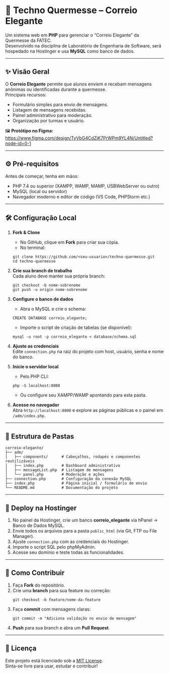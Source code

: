 # 🚀 Techno Quermesse – Correio Elegante

Um sistema web em **PHP** para gerenciar o “Correio Elegante” da Quermesse da FATEC.  
Desenvolvido na disciplina de Laboratório de Engenharia de Software, será hospedado na Hostinger e usa **MySQL** como banco de dados.

---

## ✨ Visão Geral

O **Correio Elegante** permite que alunos enviem e recebam mensagens anônimas ou identificadas durante a quermesse.  
Principais recursos:
- Formulário simples para envio de mensagens.
- Listagem de mensagens recebidas.
- Painel administrativo para moderação.
- Organização por turmas e usuário.

🖼️ **Protótipo no Figma:**  
https://www.figma.com/design/TyVbG4CdZjK7PrWPm9YL4N/Untitled?node-id=0-1

---

## ⚙️ Pré-requisitos

Antes de começar, tenha em mãos:
- PHP 7.4 ou superior (XAMPP, WAMP, MAMP, USBWebServer ou outro)
- MySQL (local ou servidor)
- Navegador moderno e editor de código (VS Code, PHPStorm etc.)

---

## 🛠️ Configuração Local

1. **Fork & Clone**  
   - No GitHub, clique em **Fork** para criar sua cópia.  
   - No terminal:
   ```
   git clone https://github.com/<seu-usuario>/techno-quermesse.git
   cd techno-quermesse
   ```

2. **Crie sua branch de trabalho**  
   Cada aluno deve manter sua própria branch:
   ```
   git checkout -b nome-sobrenome
   git push -u origin nome-sobrenome
   ```

3. **Configure o banco de dados**  
   - Abra o MySQL e crie o schema:
   ```
   CREATE DATABASE correio_elegante;
   ```  
   - Importe o script de criação de tabelas (se disponível):
   ```
   mysql -u root -p correio_elegante < database/schema.sql
   ```

4. **Ajuste as credenciais**  
   Edite `connection.php` na raiz do projeto com host, usuário, senha e nome do banco.

5. **Inicie o servidor local**  
   - Pelo PHP CLI:
   ```
   php -S localhost:8000
   ```  
   - Ou configure seu XAMPP/WAMP apontando para esta pasta.

6. **Acesse no navegador**  
   Abra `http://localhost:8000` e explore as páginas públicas e o painel em `/adm/index.php`.

---

## 📁 Estrutura de Pastas

```
correio-elegante/
├── adm/  
│   ├── components/      # Cabeçalhos, rodapés e componentes reutilizáveis  
│   ├── index.php        # Dashboard administrativo  
│   ├── messageList.php  # Listagem de mensagens  
│   └── panel.php        # Moderação e ações  
├── connection.php       # Configuração da conexão MySQL  
├── index.php            # Página inicial / formulário de envio  
└── README.md            # Documentação do projeto
```

---

## 🚀 Deploy na Hostinger

1. No painel da Hostinger, crie um banco **correio_elegante** via hPanel → Banco de Dados MySQL.  
2. Envie todos os arquivos para a pasta `public_html` (via Git, FTP ou File Manager).  
3. Ajuste `connection.php` com as credenciais do Hostinger.  
4. Importe o script SQL pelo phpMyAdmin.  
5. Acesse seu domínio e teste todas as funcionalidades.

---

## 🤝 Como Contribuir

1. Faça **Fork** do repositório.  
2. Crie uma **branch** para sua feature ou correção:
   ```
   git checkout -b feature/nome-da-feature
   ```  
3. Faça **commit** com mensagens claras:
   ```
   git commit -m "Adiciona validação no envio de mensagem"
   ```  
4. **Push** para sua branch e abra um **Pull Request**.

---

## 📄 Licença

Este projeto está licenciado sob a [MIT License](LICENSE).  
Sinta-se livre para usar, estudar e contribuir!

